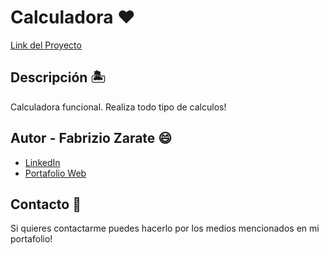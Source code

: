 <h1>Calculadora ❤️</h1>

[Link del Proyecto](https://calculator-fabrudev.netlify.app)

## Descripción 🏝️ 

Calculadora funcional. Realiza todo tipo de calculos!

## Autor - **Fabrizio Zarate** 😄 

* [LinkedIn](https://www.linkedin.com/in/fabrudev/)
* [Portafolio Web](https://fabru-dev.netlify.app)

## Contacto 👤
Si quieres contactarme puedes hacerlo por los medios mencionados en mi portafolio!
